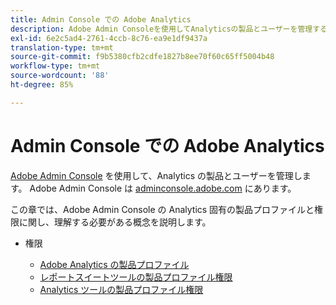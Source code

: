 ```yaml
---
title: Admin Console での Adobe Analytics
description: Adobe Admin Consoleを使用してAnalyticsの製品とユーザーを管理する方法を説明します。
exl-id: 6e2c5ad4-2761-4ccb-8c76-ea9e1df9437a
translation-type: tm+mt
source-git-commit: f9b5380cfb2cdfe1827b8ee70f60c65ff5004b48
workflow-type: tm+mt
source-wordcount: '88'
ht-degree: 85%

---
```


# Admin Console での Adobe Analytics

[Adobe Admin Console](https://helpx.adobe.com/jp/enterprise/using/admin-console.html) を使用して、Analytics の製品とユーザーを管理します。 Adobe Admin Console は [adminconsole.adobe.com](https://adminconsole.adobe.com/) にあります。

この章では、Adobe Admin Console の Analytics 固有の製品プロファイルと権限に関し、理解する必要がある概念を説明します。

* 権限

   * [Adobe Analytics の製品プロファイル](/help/admin/admin-console/permissions/product-profile.md)
   * [レポートスイートツールの製品プロファイル権限](/help/admin/admin-console/permissions/report-suite-tools.md)
   * [Analytics ツールの製品プロファイル権限](/help/admin/admin-console/permissions/analytics-tools.md)
